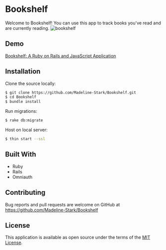 # Bookshelf

Welcome to Bookshelf! You can use this app to track books you've read and are currently reading.
![bookshelf](https://i.imgur.com/npadbxt.png)

## Demo

[Bookshelf: A Ruby on Rails and JavaScript Application](https://youtu.be/ji6Fuu7160M)

## Installation

Clone the source locally:

```sh
$ git clone https://github.com/Madeline-Stark/Bookshelf.git
$ cd Bookshelf
$ bundle install
```
Run migrations:
```sh
$ rake db:migrate
```
Host on local server:
```sh
$ thin start --ssl
```

## Built With

* Ruby
* Rails
* Omniauth

## Contributing

Bug reports and pull requests are welcome on GitHub at https://github.com/Madeline-Stark/Bookshelf

## License

This application is available as open source under the terms of the [MIT License](https://opensource.org/licenses/MIT).
